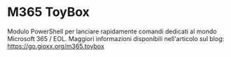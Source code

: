 # M365 ToyBox
 Modulo PowerShell per lanciare rapidamente comandi dedicati al mondo Microsoft 365 / EOL.
 Maggiori informazioni disponibili nell'articolo sul blog: https://go.gioxx.org/m365.toybox
